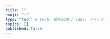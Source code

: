 ```yaml
---
title: ""
emoji: "✨"
type: "tech" # tech: 技術記事 / idea: アイデア
topics: []
published: false
---
```

